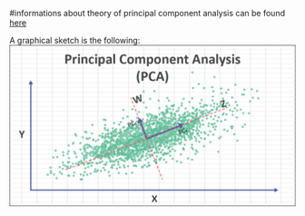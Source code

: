 #informations about theory of principal component analysis can be found [here](https://numxl.com/blogs/principal-component-analysis-pca-101/)


A graphical sketch is the following:
<img src="../Pics/PCA.png"/>
